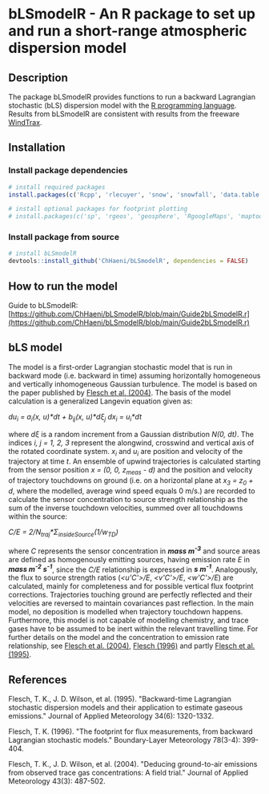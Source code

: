 # bLSmodelR - An R package to set up and run a short-range atmospheric dispersion model

## Description
The package bLSmodelR provides functions to run a backward Lagrangian stochastic (bLS) dispersion model with the [R programming language](https://www.r-project.org/). Results from bLSmodelR are consistent with results from the freeware [WindTrax](http://www.thunderbeachscientific.com/).

## Installation

### Install package dependencies
```r
# install required packages
install.packages(c('Rcpp', 'rlecuyer', 'snow', 'snowfall', 'data.table', 'qs'))

# install optional packages for footprint plotting
# install.packages(c('sp', 'rgeos', 'geosphere', 'RgoogleMaps', 'maptools'))
```

### Install package from source
```r
# install bLSmodelR
devtools::install_github('ChHaeni/bLSmodelR', dependencies = FALSE)
```

## How to run the model
Guide to bLSmodelR: [https://github.com/ChHaeni/bLSmodelR/blob/main/Guide2bLSmodelR.r](https://github.com/ChHaeni/bLSmodelR/blob/main/Guide2bLSmodelR.r)

## bLS model
The model is a first-order Lagrangian stochastic model that is run in backward mode (i.e. backward in time) assuming horizontally homogeneous and vertically inhomogeneous Gaussian turbulence. The model is based on the paper published by [Flesch et al. (2004)](#Fl04). The basis of the model calculation is a generalized Langevin equation given as:

*du<sub>i</sub> = a<sub>i</sub>(x, u)\*dt + b<sub>ij</sub>(x, u)\*dξ<sub>j</sub>*
*dx<sub>i</sub> = u<sub>i</sub>\*dt*

where *dξ* is a random increment from a Gaussian distribution *N(0, dt)*. The indices *i, j = 1, 2, 3* represent the alongwind, crosswind and vertical axis of the rotated coordinate system. *x<sub>i</sub>* and *u<sub>i</sub>* are position and velocity of the trajectory at time *t*. An ensemble of upwind trajectories is calculated starting from the sensor position *x = (0, 0, z<sub>meas</sub> - d)* and the position and velocity of trajectory touchdowns on ground (i.e. on a horizontal plane at *x<sub>3</sub> = z<sub>0</sub> + d*, where the modelled, average wind speed equals 0 m/s.) are recorded to calculate the sensor concentration to source strength relationship as the sum of the inverse touchdown velocities, summed over all touchdowns within the source:

*C/E = 2/N<sub>traj</sub>\*Σ<sub>insideSource</sub>(1/w<sub>TD</sub>)*

where *C* represents the sensor concentration in ***mass m<sup>-3</sup>*** and source areas are defined as homogenously emitting sources, having emission rate *E* in ***mass m<sup>-2</sup> s<sup>-1</sup>***, since the *C/E* relationship is expressed in ***s m<sup>-1</sup>***. Analogously, the flux to source strength ratios (*<u'C'>/E*, *<v'C'>/E*, *<w'C'>/E*) are calculated, mainly for completeness and for possible vertical flux footprint corrections. Trajectories touching ground are perfectly reflected and their velocities are reversed to maintain covariances past reflection. In the main model, no deposition is modelled when trajectory touchdown happens. Furthermore, this model is not capable of modelling chemistry, and trace gases have to be assumed to be inert within the relevant travelling time. For further details on the model and the concentration to emission rate relationship, see [Flesch et al. (2004)](#Fl04), [Flesch (1996)](#Fl96) and partly [Flesch et al. (1995)](#Fl95).

## References
<a name="Fl95"></a>Flesch, T. K., J. D. Wilson, et al. (1995). "Backward-time Lagrangian stochastic dispersion models and their application to estimate gaseous emissions." Journal of Applied Meteorology 34(6): 1320-1332.

<a name="Fl96"></a>Flesch, T. K. (1996). "The footprint for flux measurements, from backward Lagrangian stochastic models." Boundary-Layer Meteorology 78(3-4): 399-404.

<a name="Fl04"></a>Flesch, T. K., J. D. Wilson, et al. (2004). "Deducing ground-to-air emissions from observed trace gas concentrations: A field trial." Journal of Applied Meteorology 43(3): 487-502.
